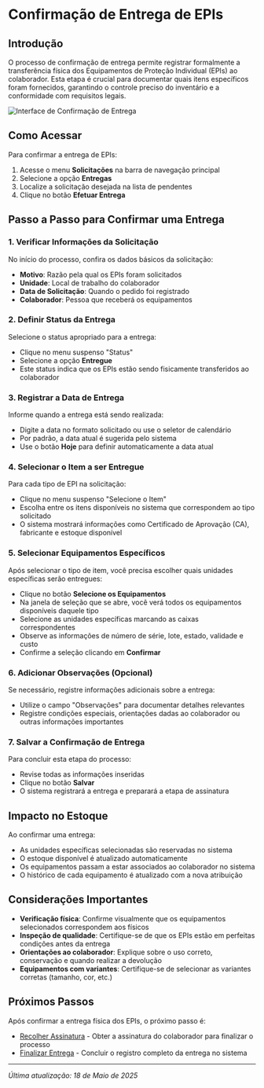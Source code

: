# Confirmação de Entrega de EPIs

## Introdução

O processo de confirmação de entrega permite registrar formalmente a transferência física dos Equipamentos de Proteção Individual (EPIs) ao colaborador. Esta etapa é crucial para documentar quais itens específicos foram fornecidos, garantindo o controle preciso do inventário e a conformidade com requisitos legais.

![Interface de Confirmação de Entrega](../../../assets/images/confirmar-entrega-epi.png)

## Como Acessar

Para confirmar a entrega de EPIs:

1. Acesse o menu **Solicitações** na barra de navegação principal
2. Selecione a opção **Entregas**
3. Localize a solicitação desejada na lista de pendentes
4. Clique no botão **Efetuar Entrega**

## Passo a Passo para Confirmar uma Entrega

### 1. Verificar Informações da Solicitação

No início do processo, confira os dados básicos da solicitação:

- **Motivo**: Razão pela qual os EPIs foram solicitados
- **Unidade**: Local de trabalho do colaborador
- **Data de Solicitação**: Quando o pedido foi registrado
- **Colaborador**: Pessoa que receberá os equipamentos

### 2. Definir Status da Entrega

Selecione o status apropriado para a entrega:

- Clique no menu suspenso "Status"
- Selecione a opção **Entregue**
- Este status indica que os EPIs estão sendo fisicamente transferidos ao colaborador

### 3. Registrar a Data de Entrega

Informe quando a entrega está sendo realizada:

- Digite a data no formato solicitado ou use o seletor de calendário
- Por padrão, a data atual é sugerida pelo sistema
- Use o botão **Hoje** para definir automaticamente a data atual

### 4. Selecionar o Item a ser Entregue

Para cada tipo de EPI na solicitação:

- Clique no menu suspenso "Selecione o Item"
- Escolha entre os itens disponíveis no sistema que correspondem ao tipo solicitado
- O sistema mostrará informações como Certificado de Aprovação (CA), fabricante e estoque disponível

### 5. Selecionar Equipamentos Específicos

Após selecionar o tipo de item, você precisa escolher quais unidades específicas serão entregues:

- Clique no botão **Selecione os Equipamentos**
- Na janela de seleção que se abre, você verá todos os equipamentos disponíveis daquele tipo
- Selecione as unidades específicas marcando as caixas correspondentes
- Observe as informações de número de série, lote, estado, validade e custo
- Confirme a seleção clicando em **Confirmar**

### 6. Adicionar Observações (Opcional)

Se necessário, registre informações adicionais sobre a entrega:

- Utilize o campo "Observações" para documentar detalhes relevantes
- Registre condições especiais, orientações dadas ao colaborador ou outras informações importantes

### 7. Salvar a Confirmação de Entrega

Para concluir esta etapa do processo:

- Revise todas as informações inseridas
- Clique no botão **Salvar**
- O sistema registrará a entrega e preparará a etapa de assinatura

## Impacto no Estoque

Ao confirmar uma entrega:

- As unidades específicas selecionadas são reservadas no sistema
- O estoque disponível é atualizado automaticamente
- Os equipamentos passam a estar associados ao colaborador no sistema
- O histórico de cada equipamento é atualizado com a nova atribuição

## Considerações Importantes

- **Verificação física**: Confirme visualmente que os equipamentos selecionados correspondem aos físicos
- **Inspeção de qualidade**: Certifique-se de que os EPIs estão em perfeitas condições antes da entrega
- **Orientações ao colaborador**: Explique sobre o uso correto, conservação e quando realizar a devolução
- **Equipamentos com variantes**: Certifique-se de selecionar as variantes corretas (tamanho, cor, etc.)

## Próximos Passos

Após confirmar a entrega física dos EPIs, o próximo passo é:

- [Recolher Assinatura](../assinatura/README.md) - Obter a assinatura do colaborador para finalizar o processo
- [Finalizar Entrega](./finalizar-entrega.md) - Concluir o registro completo da entrega no sistema

---

*Última atualização: 18 de Maio de 2025*